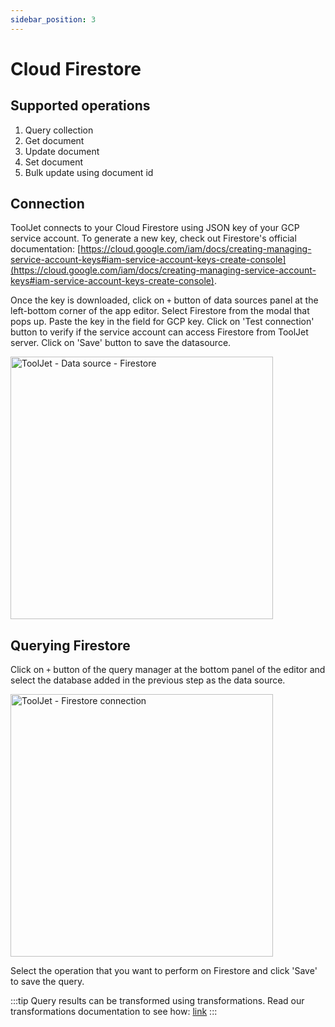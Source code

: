 ```yaml
---
sidebar_position: 3
---
```


# Cloud Firestore

## Supported operations
1.  Query collection
2.  Get document
3.  Update document 
4.  Set document 
5.  Bulk update using document id

## Connection 
ToolJet connects to your Cloud Firestore using JSON key of your GCP service account.
To generate a new key, check out Firestore's official documentation: [https://cloud.google.com/iam/docs/creating-managing-service-account-keys#iam-service-account-keys-create-console](https://cloud.google.com/iam/docs/creating-managing-service-account-keys#iam-service-account-keys-create-console).

Once the key is downloaded, click on `+` button of data sources panel at the left-bottom corner of the app editor. Select Firestore from the modal that pops up. Paste the key in the field for GCP key. Click on 'Test connection' button to verify if the service account can access Firestore from ToolJet server. Click on 'Save' button to save the datasource.

<img class="screenshot-full" src="/img/datasource-reference/firestore/firestore-intro.gif" alt="ToolJet - Data source - Firestore" height="420" />

## Querying Firestore 

Click on `+` button of the query manager at the bottom panel of the editor and select the database added in the previous step as the data source.

<img class="screenshot-full" src="/img/datasource-reference/firestore/firestore-query.png" alt="ToolJet - Firestore connection" height="420"/>

Select the operation that you want to perform on Firestore and click 'Save' to save the query. 

:::tip
Query results can be transformed using transformations. Read our transformations documentation to see how: [link](/docs/tutorial/transformations)
:::